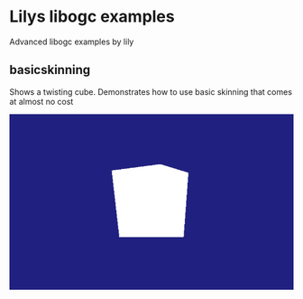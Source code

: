 # Lilys libogc examples
Advanced libogc examples by lily

## basicskinning
Shows a twisting cube. Demonstrates how to use basic skinning that comes at almost no cost

![](/assets/twistingcube-screenie.png)
